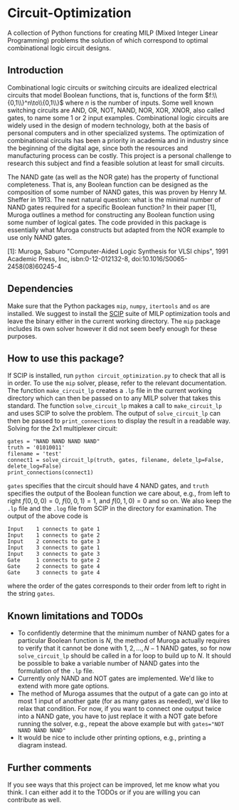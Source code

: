 # Circuit-Optimization

A collection of Python functions for creating MILP (Mixed Integer Linear Programming) problems the solution of which correspond to optimal combinational logic circuit designs. 

## Introduction

Combinational logic circuits or switching circuits are idealized electrical circuits that model Boolean functions, that is, functions of the form $f:\\{0,1\\}^n\to\\{0,1\\}$ where $n$ is the number of inputs. Some well known switching circuits are AND, OR, NOT, NAND, NOR, XOR, XNOR, also called gates, to name some 1 or 2 input examples. Combinational logic circuits are widely used in the design of modern technology, both at the basis of personal computers and in other specialized systems. The optimization of combinational circuits has been a priority in academia and in industry since the beginning of the digital age, since both the resources and manufacturing process can be costly. This project is a personal challenge to research this subject and find a feasible solution at least for small circuits.

The NAND gate (as well as the NOR gate) has the property of functional completeness. That is, any Boolean function can be designed as the composition of some number of NAND gates, this was proven by Henry M. Sheffer in 1913. The next natural question: what is the minimal number of NAND gates required for a specific Boolean function? In their paper [1], Muroga outlines a method for constructing any Boolean function using some number of logical gates. The code provided in this package is essentially what Muroga constructs but adapted from the NOR example to use only NAND gates.

[1]: Muroga, Saburo "Computer-Aided Logic Synthesis for VLSI chips", 1991 Academic Press, Inc, isbn:0-12-012132-8, doi:10.1016/S0065-2458(08)60245-4

## Dependencies

Make sure that the Python packages `mip`, `numpy`, `itertools` and `os` are installed. We suggest to install the [SCIP](https://scipopt.org/) suite of MILP optimization tools and leave the binary either in the current working directory. The `mip` package includes its own solver however it did not seem beefy enough for these purposes.

## How to use this package?

If SCIP is installed, run `python circuit_optimization.py` to check that all is in order. To use the `mip` solver, please, refer to the relevant documentation. The function `make_circuit_lp` creates a `.lp` file in the current working directory which can then be passed on to any MILP solver that takes this standard. The function `solve_circuit_lp` makes a call to `make_circuit_lp` and uses SCIP to solve the problem. The output of `solve_circuit_lp` can then be passed to `print_connections` to display the result in a readable way. Solving for the 2x1 multiplexer circuit:

```
gates = "NAND NAND NAND NAND"
truth = '01010011'
filename = 'test'
connect1 = solve_circuit_lp(truth, gates, filename, delete_lp=False, delete_log=False)
print_connections(connect1)
```

`gates` specifies that the circuit should have 4 NAND gates, and `truth` specifies the output of the Boolean function we care about, e.g., from left to right $f(0,0,0)=0$, $f(0,0,1) =1$, and $f(0,1,0) = 0$ and so on. We also keep the `.lp` file and the `.log` file from SCIP in the directory for examination. The output of the above code is 

```
Input	 1 connects to gate 1
Input	 1 connects to gate 2
Input	 2 connects to gate 3
Input	 3 connects to gate 1
Input	 3 connects to gate 3
Gate	 1 connects to gate 2
Gate	 2 connects to gate 4
Gate	 3 connects to gate 4
```
where the order of the gates corresponds to their order from left to right in the string `gates`.

## Known limitations and TODOs

- To confidently determine that the minimum number of NAND gates for a particular Boolean function is $N$, the method of Muroga actually requires to verify that it cannot be done with $1,2,\dots, N-1$ NAND gates, so for now `solve_circuit_lp` should be called in a for loop to build up to $N$. It should be possible to bake a variable number of NAND gates into the formulation of the `.lp` file.
- Currently only NAND and NOT gates are implemented. We'd like to extend with more gate options.
- The method of Muroga assumes that the output of a gate can go into at most 1 input of another gate (for as many gates as needed), we'd like to relax that condition. For now, if you want to connect one output twice into a NAND gate, you have to just replace it with a NOT gate before running the solver, e.g., repeat the above example but with `gates="NOT NAND NAND NAND"`
- It would be nice to include other printing options, e.g., printing a diagram instead.

## Further comments

If you see ways that this project can be improved, let me know what you think. I can either add it to the TODOs or if you are willing you can contribute as well. 
